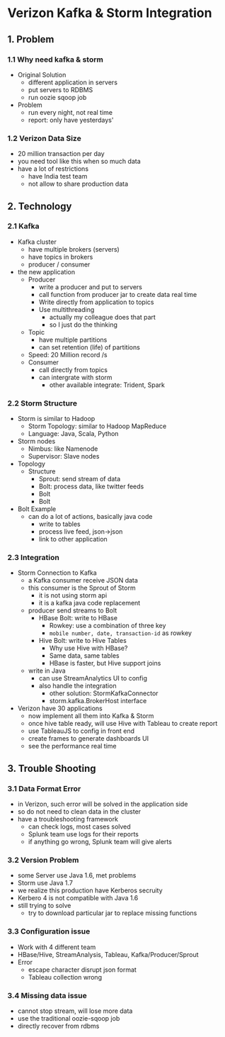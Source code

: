 # Verizon Kafka & Storm Integration

## 1. Problem

### 1.1  Why need kafka & storm

- Original Solution
    + different application in servers
    + put servers to RDBMS
    + run oozie sqoop job
- Problem
    + run every night, not real time
    + report: only have yesterdays'

### 1.2 Verizon Data Size

 - 20 million transaction per day
 - you need tool like this when so much data
 - have a lot of restrictions
     + have India test team
     + not allow to share production data
     
## 2. Technology

### 2.1 Kafka

- Kafka cluster
    + have multiple brokers (servers)
    + have topics in brokers
    + producer / consumer
- the new application
    + Producer
        * write a producer and put to servers
        * call function from producer jar to create data real time
        * Write directly from application to topics
        * Use multithreading
            - actually my colleague does that part
            - so I just do the thinking
    + Topic
        * have multiple partitions
        * can set retention (life) of partitions
    + Speed: 20 Million record /s 
    + Consumer
        * call directly from topics
        * can intergrate with storm
            - other available integrate: Trident, Spark

### 2.2 Storm Structure

- Storm is similar to Hadoop
    + Storm Topology: similar to Hadoop MapReduce
    + Language: Java, Scala, Python
- Storm nodes
    + Nimbus: like Namenode
    + Supervisor: Slave nodes
- Topology
    + Structure
        * Sprout: send stream of data
        * Bolt: process data, like twitter feeds
        * Bolt
        * Bolt
- Bolt Example
    + can do a lot of actions, basically java code
        + write to tables
        + process live feed, json->json
        + link to other application

### 2.3 Integration

- Storm Connection to Kafka
    + a Kafka consumer receive JSON data
    + this consumer is the Sprout of Storm
        * it is not using storm api
        * it is a kafka java code replacement
    + producer send streams to Bolt
        * HBase Bolt: write to HBase
            - Rowkey: use a combination of three key
            - `mobile number, date, transaction-id` as rowkey
        * Hive Bolt: write to Hive Tables
            - Why use Hive with HBase?
            - Same data, same tables
            - HBase is faster, but Hive support joins
    + write in Java
        * can use StreamAnalytics UI to config
        * also handle the integration
            - other solution: StormKafkaConnector
            - storm.kafka.BrokerHost interface
- Verizon have 30 applications
    + now implement all them into Kafka & Storm
    + once hive table ready, will use Hive with Tableau to create report
    + use TableauJS to config in front end
    + create frames to generate dashboards UI
    + see the performance real time


## 3. Trouble Shooting

### 3.1 Data Format Error

 + in Verizon, such error will be solved in the application side
 + so do not need to clean data in the cluster
 + have a troubleshooting framework 
     * can check logs, most cases solved
     * Splunk team use logs for their reports
     * if anything go wrong, Splunk team will give alerts

### 3.2 Version Problem

+ some Server use Java 1.6, met problems
+ Storm use Java 1.7
+ we realize this production have Kerberos secruity
+ Kerbero 4 is not compatible with Java 1.6
+ still trying to solve
    * try to download particular jar to replace missing functions

### 3.3 Configuration issue

+ Work with 4 different team
+ HBase/Hive, StreamAnalysis, Tableau, Kafka/Producer/Sprout
+ Error
    * escape character disrupt json format
    * Tableau collection wrong

### 3.4 Missing data issue

+ cannot stop stream, will lose more data
+ use the traditional oozie-sqoop job
+ directly recover from rdbms
